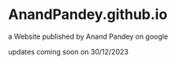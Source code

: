 # AnandPandey.github.io

a Website
published by Anand Pandey on google

updates coming soon on 30/12/2023
